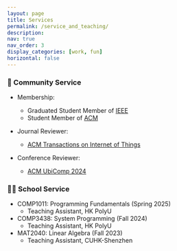 ```yaml
---
layout: page
title: Services
permalink: /service_and_teaching/
description: 
nav: true
nav_order: 3
display_categories: [work, fun]
horizontal: false
---
```



### 🏫 Community Service
  - Membership:
    - Graduated Student Member of [IEEE](https://www.ieee.org/)
    - Student Member of [ACM](https://www.acm.org/)
    
  - Journal Reviewer:
    - [ACM Transactions on Internet of Things](https://dl.acm.org/journal/TIOT)
  
  - Conference Reviewer:
    - [ACM UbiComp 2024](https://www.ubicomp.org/ubicomp-iswc-2024/)
   

### 🧑‍🎓 School Service
  - COMP1011: Programming Fundamentals (Spring 2025)
    - Teaching Assistant, HK PolyU 
  - COMP3438: System Programming (Fall 2024)
    - Teaching Assistant, HK PolyU
  - MAT2040: Linear Algebra (Fall 2023)
    - Teaching Assistant, CUHK-Shenzhen
